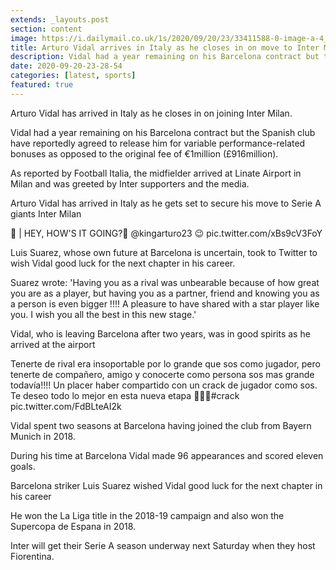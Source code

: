 ```yaml
---
extends: _layouts.post
section: content
image: https://i.dailymail.co.uk/1s/2020/09/20/23/33411588-0-image-a-4_1600640213361.jpg 
title: Arturo Vidal arrives in Italy as he closes in on move to Inter Milan 
description: Vidal had a year remaining on his Barcelona contract but the Spanish club have reportedly agreed to release him for variable performance-related bonuses. 
date: 2020-09-20-23-28-54 
categories: [latest, sports] 
featured: true 
--- 
```

Arturo Vidal has arrived in Italy as he closes in on joining Inter Milan.

Vidal had a year remaining on his Barcelona contract but the Spanish club have reportedly agreed to release him for variable performance-related bonuses as opposed to the original fee of €1million (£916million).

As reported by Football Italia, the midfielder arrived at Linate Airport in Milan and was greeted by Inter supporters and the media. 

Arturo Vidal has arrived in Italy as he gets set to secure his move to Serie A giants Inter Milan

🤳 | HEY, HOW'S IT GOING?👋 @kingarturo23 😉 pic.twitter.com/xBs9cV3FoY

Luis Suarez, whose own future at Barcelona is uncertain, took to Twitter to wish Vidal good luck for the next chapter in his career.

Suarez wrote: 'Having you as a rival was unbearable because of how great you are as a player, but having you as a partner, friend and knowing you as a person is even bigger !!!! A pleasure to have shared with a star player like you. I wish you all the best in this new stage.'

Vidal, who is leaving Barcelona after two years, was in good spirits as he arrived at the airport

Tenerte de rival era insoportable por lo grande que sos como jugador, pero tenerte de compañero, amigo y conocerte como persona sos mas grande todavía!!!! Un placer haber compartido con un crack de jugador como sos. Te deseo todo lo mejor en esta nueva etapa 👑🔝👏#crack pic.twitter.com/FdBLteAI2k

Vidal spent two seasons at Barcelona having joined the club from Bayern Munich in 2018. 

During his time at Barcelona Vidal made 96 appearances and scored eleven goals.

Barcelona striker Luis Suarez wished Vidal good luck for the next chapter in his career

He won the La Liga title in the 2018-19 campaign and also won the Supercopa de Espana in 2018. 

Inter will get their Serie A season underway next Saturday when they host Fiorentina.

